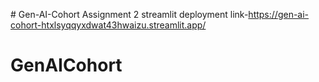 
﻿# Gen-AI-Cohort
Assignment 2 streamlit deployment link-https://gen-ai-cohort-htxlsyqqyxdwat43hwaizu.streamlit.app/

# GenAICohort
